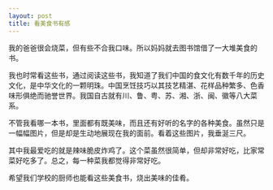 ```yaml
---
layout: post
title: 看美食书有感
---
```



我的爸爸很会烧菜，但有些不合我口味。所以妈妈就去图书馆借了一大堆美食的书。

我也时常看这些书，通过阅读这些书，我知道了我们中国的食文化有数千年的历史文化，是中华文化的一颗明珠。中国烹饪技巧以其技艺精湛、花样品种繁多、色香味形俱绝而驰誉世界。我国自古就有川、鲁、粤、苏、湘、浙、闽、徽等八大菜系。

不管我看哪一本书，里面都有既美味，而且还有好听的名字的各种美食。虽然只是一幅幅图片，但是却是生动地展现在我的面前。看着这些图片，我垂涎三尺。

其中我最爱吃的就是辣味脆皮炸鸡了。这个菜虽然很简单，但却非常好吃，比家常菜好吃多了。总之，每一种菜我都觉得非常好吃。

希望我们学校的厨师也能看这些美食书，烧出美味的佳肴。
